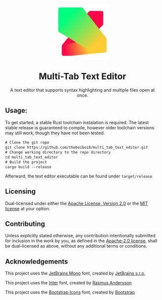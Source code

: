 <div align="center">

<img align="center" width="180" src="assets/icon.svg">

# Multi-Tab Text Editor

<subtitle>A text editor that supports syntax highlighting and multiple files open at once.</subtitle>

</div>

## Usage:

To get started, a stable Rust toolchain instalation is required.
The latest stable release is guaranteed to compile,
however older toolchain versions may still work,
though they have not been tested.

```shell
# Clone the git repo
git clone https://github.com/theboiboi8/multi_tab_text_editor.git
# Change working directory to the repo directory
cd multi_tab_text_editor
# Build the project
cargo build --release
```

Afterward, the text editor executable can be found under `target/release`

## Licensing

Dual-licensed under either the [Apache License, Version 2.0](LICENSE-APACHE)
or the [MIT license](LICENSE-MIT) at your option.

## Contributing

Unless explicitly stated otherwise, any contribution intentionally
submitted for inclusion in the work by you, as defined in the [Apache-2.0
license](LICENSE-APACHE), shall be dual-licensed as above,
without any additional terms or conditions.

## Acknowledgements

This project uses the [JetBrains Mono](https://www.jetbrains.com/lp/mono/) font,
created by [JetBrains s.r.o.](https://www.jetbrains.com)

This project uses the [Inter](https://rsms.me/inter/) font,
created by [Rasmus Andersson](https://rsms.me/)

This project uses the [Bootstrap Icons](https://icons.getbootstrap.com/) font,
created by [Bootstrap](https://getbootstrap.com/)
